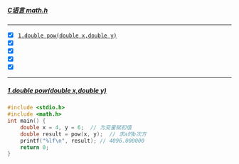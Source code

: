 #####  [C语言 math.h](#top) <b id="top"></b> 
----

- [x] [`1.double pow(double x,double y)`](#target1)
- [x] [](#target2)
- [x] [](#target3)
- [x] [](#target4)
- [x] [](#target5)

---
##### [1.double pow(double x,double y)](#top)
```c
#include <stdio.h>
#include <math.h>
int main() {
    double x = 4, y = 6;  // 为变量赋初值
    double result = pow(x, y);  // 求a的b次方
    printf("%lf\n", result); // 4096.000000
    return 0;
}
```
